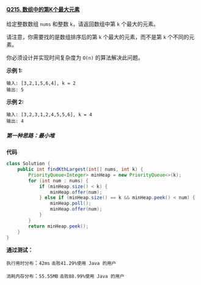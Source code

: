 #### [Q215. 数组中的第K个最大元素](https://leetcode.cn/problems/kth-largest-element-in-an-array/?envType=study-plan-v2&envId=top-100-liked)

给定整数数组 `nums` 和整数 `k`，请返回数组中第 `k` 个最大的元素。

请注意，你需要找的是数组排序后的第 `k` 个最大的元素，而不是第 `k` 个不同的元素。

你必须设计并实现时间复杂度为 `O(n)` 的算法解决此问题。

 

**示例 1:**

```
输入: [3,2,1,5,6,4], k = 2
输出: 5
```

**示例 2:**

```
输入: [3,2,3,1,2,4,5,5,6], k = 4
输出: 4
```

 

##### 第一种思路：最小堆

**代码**

```java
class Solution {
    public int findKthLargest(int[] nums, int k) {
        PriorityQueue<Integer> minHeap = new PriorityQueue<>(k);
        for (int num : nums) {
            if (minHeap.size() < k) {
                minHeap.offer(num);
            } else if (minHeap.size() == k && minHeap.peek() < num) {
                minHeap.poll();
                minHeap.offer(num);
            }
        }
        return minHeap.peek();
    }
}
```

**通过测试：**

`执行用时分布`：`42ms`			`击败41.29%使用 Java 的用户`

`消耗内存分布`：`55.55MB`	`击败88.99%使用 Java 的用户`